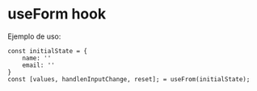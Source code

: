 # useForm hook

Ejemplo de uso:

```
const initialState = {
    name: ''
    email: ''
}
const [values, handlenInputChange, reset]; = useFrom(initialState);


```
